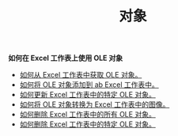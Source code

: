 ﻿---
title: 对象
second_title: Aspose.Cells Cloud Documen
type: docs
url: /zh/oleobjects/
aliases: [/working-with-oleobjects/]
keywords: Get, add, delete, and update an OLE object in an Excel worksheet
description: Aspose.Cells Cloud REST API 支持获取、添加、删除和更新 Excel 工作表中的 OLE 对象。 SDK支持多种开发语言。它们包括 Android、C#、Go、Java、NodeJS、Perl、PHP、Python、Ruby 和 swift
weight: 100
---
**如何在 Excel 工作表上使用 OLE 对象**

- [如何从 Excel 工作表中获取 OLE 对象。](/cells/zh/oleobjects/get/)
- [如何将 OLE 对象添加到 ab Excel 工作表中。](/cells/zh/oleobjects/add/)
- [如何更新 Excel 工作表中的特定 OLE 对象。](/cells/zh/oleobjects/update/)
- [如何将 OLE 对象转换为 Excel 工作表中的图像。](/cells/zh/oleobjects/convert/)
- [如何删除 Excel 工作表中的所有 OLE 对象。](/cells/zh/oleobjects/clear/)
- [如何删除 Excel 工作表中的特定 OLE 对象。](/cells/zh/oleobjects/delete/)
